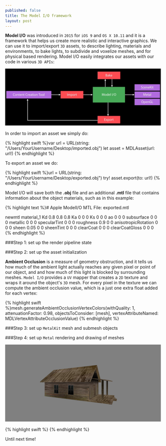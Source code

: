 ```yaml
---
published: false
title: The Model I/O framework
layout: post
---
```

__Model I/O__ was introduced in `2015` for `iOS 9` and `OS X 10.11` and it is a framework that helps us create more realistic and interactive graphics. We can use it to import/export `3D` assets, to describe lighting, materials and environments, to bake lights, to subdivide and voxelize meshes, and for physical based rendering. Model I/O easily integrates our assets with our code in various `3D APIs`:

![alt text](https://github.com/MetalKit/images/raw/master/modelio_1.png "Model I/O integration")

In order to import an asset we simply do:

{% highlight swift %}var url = URL(string: "/Users/YourUsername/Desktop/imported.obj")
let asset = MDLAsset(url: url!)
{% endhighlight %}

To export an asset we do:

{% highlight swift %}url = URL(string: "/Users/YourUsername/Desktop/exported.obj")
try! asset.export(to: url!)
{% endhighlight %}

Model I/O will save both the __.obj__ file and an additional __.mtl__ file that contains information about the object materials, such as in this example:

{% highlight text %}# Apple ModelI/O MTL File: exported.mtl

newmtl material_1
	Kd 0.8 0.8 0.8
	Ka 0 0 0
	Ks 0 0 0
	ao 0 0 0
	subsurface 0 0 0
	metallic 0 0 0
	specularTint 0 0 0
	roughness 0.9 0 0
	anisotropicRotation 0 0 0
	sheen 0.05 0 0
	sheenTint 0 0 0
	clearCoat 0 0 0
	clearCoatGloss 0 0 0
{% endhighlight %}

###Step 1: set up the render pipeline state

###Step 2: set up the asset initialization

__Ambient Occlusion__ is a measure of geometry obstruction, and it tells us how much of the ambient light actually reaches any given pixel or point of our object, and and how much of this light is blocked by surrounding meshes. `Model I/O` provides a `UV` mapper that creates a `2D` texture and wraps it around the object's `3D` mesh. For every pixel in the texture we can compute the ambient occlusion value, which is a just one extra float added for each vertex:

{% highlight swift %}mesh.generateAmbientOcclusionVertexColors(withQuality: 1, attenuationFactor: 0.98, objectsToConsider: [mesh], vertexAttributeNamed: MDLVertexAttributeOcclusionValue)
{% endhighlight %}

###Step 3: set up `MetalKit` mesh and submesh objects

###Step 4: set up `Metal` rendering and drawing of meshes

![alt text](https://github.com/MetalKit/images/raw/master/modelio_6.png "6")

{% highlight swift %}
{% endhighlight %}

Until next time!